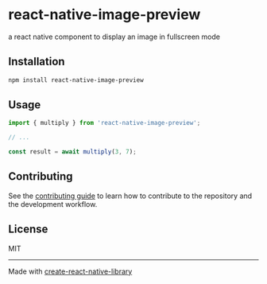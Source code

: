 # react-native-image-preview

a react native component to display an image in fullscreen mode

## Installation

```sh
npm install react-native-image-preview
```

## Usage


```js
import { multiply } from 'react-native-image-preview';

// ...

const result = await multiply(3, 7);
```


## Contributing

See the [contributing guide](CONTRIBUTING.md) to learn how to contribute to the repository and the development workflow.

## License

MIT

---

Made with [create-react-native-library](https://github.com/callstack/react-native-builder-bob)
